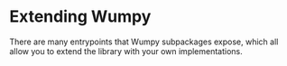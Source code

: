 # Extending Wumpy

There are many entrypoints that Wumpy subpackages expose, which all allow you
to extend the library with your own implementations.
